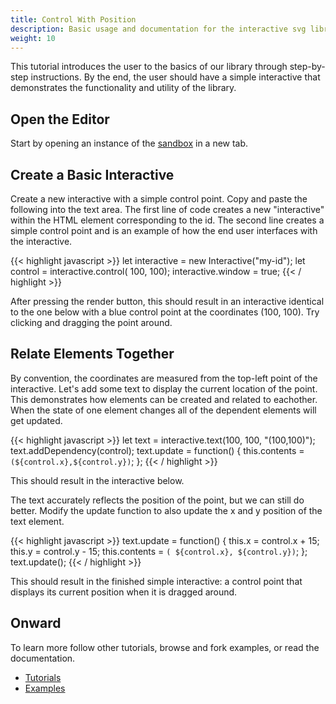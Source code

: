 ```yaml
---
title: Control With Position
description: Basic usage and documentation for the interactive svg library. Explains how to build a simple interactive and embed it in the browser.
weight: 10
---
```


This tutorial introduces the user to the basics of our library through step-by-step instructions. By the end, the user should have a simple interactive that demonstrates the functionality and utility of the library.

## Open the Editor

Start by opening an instance of the <a href="/sandbox/" target="_blank">sandbox</a> in a new tab.
<!-- More advanced users may want to set up their own development environment... -->

## Create a Basic Interactive

Create a new interactive with a simple control point. Copy and paste the following into the text area. The first line of code creates a new "interactive" within the HTML element corresponding to the id. The second line creates a simple control point and is an example of how the end user interfaces with the interactive.

{{< highlight javascript >}}
let interactive = new Interactive("my-id");
let control = interactive.control( 100, 100);
interactive.window = true;
{{< / highlight >}}

After pressing the render button, this should result in an interactive identical to the one below with a blue control point at the coordinates (100, 100). Try clicking and dragging the point around.

<div id="step-0" class="interactive"></div>
<script type="module" src="./step-0.js"></script>

## Relate Elements Together

By convention, the coordinates are measured from the top-left point of the interactive. Let's add some text to display the current location of the point. This demonstrates how elements can be created and related to eachother. When the state of one element changes all of the dependent elements will get updated.

{{< highlight javascript >}}
let text = interactive.text(100, 100, "(100,100)");
text.addDependency(control);
text.update = function() {
  this.contents = `(${control.x},${control.y})`;
};
{{< / highlight >}}

This should result in the interactive below.

<div id="step-1" class="interactive"></div>
<script type="module" src="./step-1.js"></script>

The text accurately reflects the position of the point, but we can still do better. Modify the update function to also update the x and y position of the text element.

<!-- TODO: When setting the update function it could be possible to always call the function immediately after setting it? Note, instead of fiddling around with updating the position of the text in two places, the update function is called right after being defined which is a convenient way to ignore the element's initial state. -->

{{< highlight javascript >}}
text.update = function() {
  this.x = control.x + 15;
  this.y = control.y - 15;
  this.contents = `( ${control.x}, ${control.y})`;
};
text.update();
{{< / highlight >}}

This should result in the finished simple interactive: a control point that displays its current position when it is dragged around.

<div id="step-2" class="interactive"></div>
<script type="module" src="./step-2.js"></script>

## Onward

To learn more follow other tutorials, browse and fork examples, or read the documentation.

- [Tutorials](/tutorials/)
- [Examples](/examples/)
